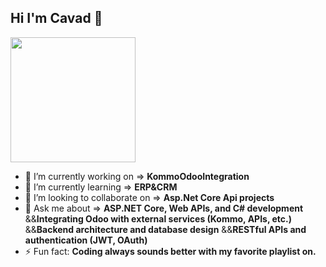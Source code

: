 ## Hi I'm Cavad 👋

<img src="images/tumblr_58dcc5448039bfbf41a16a467a13988e_c5c231d2_640.gif" width="200"/>




- 🔭 I’m currently working on =>
**KommoOdooIntegration**
- 🌱 I’m currently learning =>
**ERP&CRM**
- 👯 I’m looking to collaborate on =>
**Asp.Net Core Api projects**
- 💬 Ask me about =>
**ASP.NET Core, Web APIs, and C# development**
&&**Integrating Odoo with external services (Kommo, APIs, etc.)**
&&**Backend architecture and database design**
&&**RESTful APIs and authentication (JWT, OAuth)**
- ⚡ Fun fact:
**Coding always sounds better with my favorite playlist on.**

